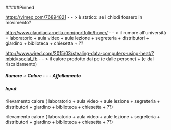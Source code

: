 #####Pinned

https://vimeo.com/76894821 - - > è statico: se i chiodi fossero in movimento?

http://www.claudiaciarpella.com/portfolio/hover/ - - > il rumore all'università = laboratorio + aula video + aule lezione + segreteria + distributori + giardino + biblioteca + chiesetta + ?? 

http://www.wired.com/2015/03/stealing-data-computers-using-heat/?mbid=social_fb - - > il calore prodotto dai pc (e dalle persone) + (e dal riscaldamento)

##### Rumore + Calore - - - Affollamento

##### Input

rilevamento calore ( laboratorio + aula video + aule lezione + segreteria + distributori + giardino + biblioteca + chiesetta + ??)

rilevamento calore ( laboratorio + aula video + aule lezione + segreteria + distributori + giardino + biblioteca + chiesetta + ??)
